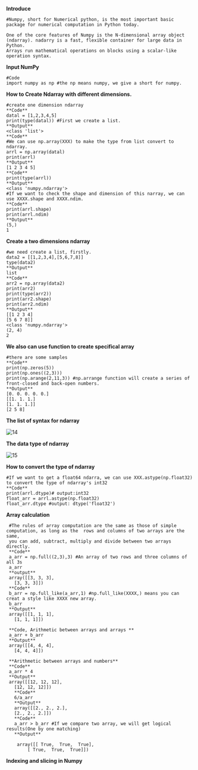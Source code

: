 **Introduce**

    #Numpy, short for Numerical python, is the most important basic package for numerical computation in Python today.

    One of the core features of Numpy is the N-dimensional array object (ndarray). nadarry is a fast, flexible container for large data in Python.
    Arrays run mathematical operations on blocks using a scalar-like operation syntax.
    

**Input NumPy**

    #Code
    import numpy as np #the np means numpy, we give a short for numpy.
    
**How to Create Ndarray with different dimensions.**

    #create one dimension ndarray
    **Code**
    datal = [1,2,3,4,5]
    print(type(datal)) #First we create a list.
    **Output**
    <class 'list'>
    **Code**
    #We can use np.array(XXX) to make the type from list convert to ndarray. 
    arrl = np.array(datal)
    print(arrl)
    **Output**
    [1 2 3 4 5]
    **Code**
    print(type(arrl))
    **Output**
    <class 'numpy.ndarray'>
    #If we want to check the shape and dimension of this narray, we can use XXXX.shape and XXXX.ndim.
    **Code**
    print(arrl.shape)
    print(arrl.ndim)
    **Output**
    (5,)
    1
    
 **Create a two dimensions ndarray**
 
    #we need create a list, firstly.
    data2 = [[1,2,3,4],[5,6,7,8]]
    type(data2)
    **Output**
    list
    **Code**
    arr2 = np.array(data2)
    print(arr2)
    print(type(arr2))
    print(arr2.shape)
    print(arr2.ndim)
    **Output**
    [[1 2 3 4]
    [5 6 7 8]]
    <class 'numpy.ndarray'>
    (2, 4)
    2
    
 **We also can use function to create specifical array**
 
    #there are some samples
    **Code**
    print(np.zeros(5))
    print(np.ones((2,3)))
    print(np.arange(2,11,3)) #np.arrange function will create a series of front-closed and back-open numbers.
    **Output**
    [0. 0. 0. 0. 0.]
    [[1. 1. 1.]
    [1. 1. 1.]]
    [2 5 8]
    
 **The list of syntax for ndarray**
 
               
![14](https://user-images.githubusercontent.com/103999272/235300690-af8b6ec7-eea3-430b-908e-46b67270125c.png)

**The data type of ndarray**

![15](https://user-images.githubusercontent.com/103999272/235301011-9bea6d78-f69a-4d8e-9d17-3a09a67c62e5.png)

**How to convert the type of ndarray**
    
    #If we want to get a float64 ndarra, we can use XXX.astype(np.float32) to convert the type of ndarray's int32 
    **Code**
    print(arrl.dtype)# output:int32
    float_arr = arrl.astype(np.float32)
    float_arr.dtype #output: dtype('float32')
    
**Array calculation**

     #The rules of array computation are the same as those of simple computation, as long as the  rows and columns of two arrays are the same, 
     you can add, subtract, multiply and divide between two arrays directly.
     **Code**
     a_arr = np.full((2,3),3) #An array of two rows and three columns of all 3s
     a_arr
     **output**
     array([[3, 3, 3],
       [3, 3, 3]])
     **Code**
     b_arr = np.full_like(a_arr,1) #np.full_like(XXXX,) means you can creat a style like XXXX new array.
     b_arr
     **Output**
     array([[1, 1, 1],
       [1, 1, 1]])
     
     **Code, Arithmetic between arrays and arrays **
     a_arr + b_arr
     **Output**
     array([[4, 4, 4],
       [4, 4, 4]])
      
     **Arithmetic between arrays and numbers**
     **Code**
     a_arr * 4
     **Output**
     array([[12, 12, 12],
       [12, 12, 12]])
       **Code**
       6/a_arr
       **Output**
       array([[2., 2., 2.],
       [2., 2., 2.]])
       **Code**
       a_arr > b_arr #If we compare two array, we will get logical results(One by one matching)
       **Output**
       
        array([[ True,  True,  True],
            [ True,  True,  True]])
            
**Indexing and slicing in Numpy**
